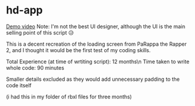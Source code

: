 # hd-app

[Demo video](video.mp4)
Note: I'm not the best UI designer, although the UI is the main selling point of this script 😥

This is a decent recreation of the loading screen from PaRappa the Rapper 2, and I thought it would be the first test of my coding skills.

Total Experience (at time of wrtiting script): 12 months\n
Time taken to write whole code: 90 minutes

Smaller details excluded as they would add unnecessary padding to the code itself

(i had this in my folder of rbxl files for three months)
